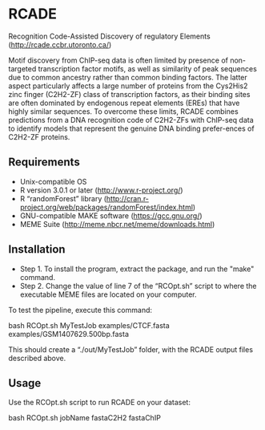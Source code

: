 # RCADE
Recognition Code-Assisted Discovery of regulatory Elements (http://rcade.ccbr.utoronto.ca/)

Motif discovery from ChIP-seq data is often limited by presence of non-targeted transcription factor motifs, as well as similarity of peak sequences due to common ancestry rather than common binding factors. The latter aspect particularly affects a large number of proteins from the Cys2His2 zinc finger (C2H2-ZF) class of transcription factors, as their binding sites are often dominated by endogenous repeat elements (EREs) that have highly similar sequences. To overcome these limits, RCADE combines predictions from a DNA recognition code of C2H2-ZFs with ChIP-seq data to identify models that represent the genuine DNA binding prefer-ences of C2H2-ZF proteins.


## Requirements
- Unix-compatible OS
- R version 3.0.1 or later (http://www.r-project.org/)
- R “randomForest” library (http://cran.r-project.org/web/packages/randomForest/index.html)
- GNU-compatible MAKE software (https://gcc.gnu.org/)
- MEME Suite (http://meme.nbcr.net/meme/downloads.html)
 
## Installation
- Step 1. To install the program, extract the package, and run the "make" command.
- Step 2. Change the value of line 7 of the “RCOpt.sh” script to where the executable MEME files are located on your computer.
 
To test the pipeline, execute this command:

bash RCOpt.sh MyTestJob examples/CTCF.fasta examples/GSM1407629.500bp.fasta

This should create a “./out/MyTestJob” folder, with the RCADE output files described above.
 
## Usage
Use the RCOpt.sh script to run RCADE on your dataset:

bash RCOpt.sh jobName fastaC2H2 fastaChIP
